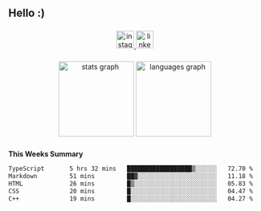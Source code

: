 <h2 align="left">Hello :)</h2>

###

<div align="center">
  <a href="https://www.instagram.com/sebi.klaus/" target="_blank">
    <img src="https://img.shields.io/static/v1?message=Instagram&logo=instagram&label=&color=E4405F&logoColor=white&labelColor=&style=for-the-badge" height="35" alt="instagram logo"  />
  </a>
  <a href="https://www.linkedin.com/in/sebastian-klaus-3aa64720b/" target="_blank">
    <img src="https://img.shields.io/static/v1?message=LinkedIn&logo=linkedin&label=&color=0077B5&logoColor=white&labelColor=&style=for-the-badge" height="35" alt="linkedin logo"  />
  </a>
</div>

###

<div align="center">
  <img src="https://github-readme-stats.vercel.app/api?username=IYourSunshineI&hide_title=false&hide_rank=false&show_icons=true&include_all_commits=true&count_private=true&disable_animations=false&theme=dracula&locale=en&hide_border=false&order=1" height="150" alt="stats graph"  />
  <img src="https://github-readme-stats.vercel.app/api/top-langs?username=IYourSunshineI&locale=en&hide_title=false&layout=compact&card_width=320&langs_count=5&theme=dracula&hide_border=false&order=2" height="150" alt="languages graph"  />
</div>

###

**This Weeks Summary**
<!--START_SECTION:waka-->

```txt
TypeScript       5 hrs 32 mins   ██████████████████▒░░░░░░   72.70 %
Markdown         51 mins         ██▓░░░░░░░░░░░░░░░░░░░░░░   11.18 %
HTML             26 mins         █▒░░░░░░░░░░░░░░░░░░░░░░░   05.83 %
CSS              20 mins         █░░░░░░░░░░░░░░░░░░░░░░░░   04.47 %
C++              19 mins         █░░░░░░░░░░░░░░░░░░░░░░░░   04.27 %
```

<!--END_SECTION:waka-->
